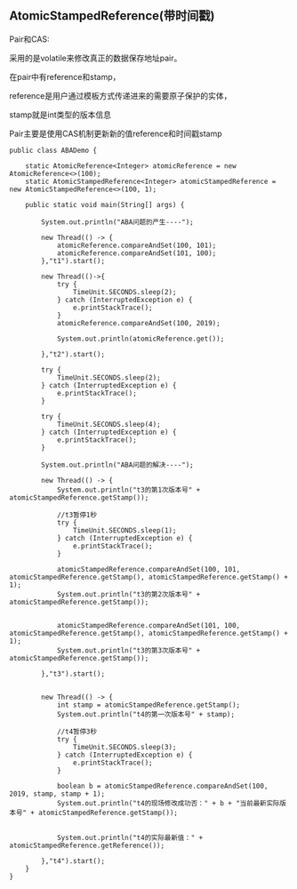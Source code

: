 AtomicStampedReference(带时间戳)
---

Pair和CAS:

采用的是volatile来修改真正的数据保存地址pair。

在pair中有reference和stamp，

reference是用户通过模板方式传递进来的需要原子保护的实体，

stamp就是int类型的版本信息

Pair主要是使用CAS机制更新新的值reference和时间戳stamp

    public class ABADemo {
    
        static AtomicReference<Integer> atomicReference = new AtomicReference<>(100);
        static AtomicStampedReference<Integer> atomicStampedReference = new AtomicStampedReference<>(100, 1);
    
        public static void main(String[] args) {
    
            System.out.println("ABA问题的产生----");
    
            new Thread(() -> {
                atomicReference.compareAndSet(100, 101);
                atomicReference.compareAndSet(101, 100);
            },"t1").start();
    
            new Thread(()->{
                try {
                    TimeUnit.SECONDS.sleep(2);
                } catch (InterruptedException e) {
                    e.printStackTrace();
                }
                atomicReference.compareAndSet(100, 2019);
    
                System.out.println(atomicReference.get());
    
            },"t2").start();
    
            try {
                TimeUnit.SECONDS.sleep(2);
            } catch (InterruptedException e) {
                e.printStackTrace();
            }
    
            try {
                TimeUnit.SECONDS.sleep(4);
            } catch (InterruptedException e) {
                e.printStackTrace();
            }
    
            System.out.println("ABA问题的解决----");
    
            new Thread(() -> {
                System.out.println("t3的第1次版本号" + atomicStampedReference.getStamp());
    
                //t3暂停1秒
                try {
                    TimeUnit.SECONDS.sleep(1);
                } catch (InterruptedException e) {
                    e.printStackTrace();
                }
    
                atomicStampedReference.compareAndSet(100, 101, atomicStampedReference.getStamp(), atomicStampedReference.getStamp() + 1);
                System.out.println("t3的第2次版本号" + atomicStampedReference.getStamp());
    
    
                atomicStampedReference.compareAndSet(101, 100, atomicStampedReference.getStamp(), atomicStampedReference.getStamp() + 1);
                System.out.println("t3的第3次版本号" + atomicStampedReference.getStamp());
    
            },"t3").start();
    
    
            new Thread(() -> {
                int stamp = atomicStampedReference.getStamp();
                System.out.println("t4的第一次版本号" + stamp);
    
                //t4暂停3秒
                try {
                    TimeUnit.SECONDS.sleep(3);
                } catch (InterruptedException e) {
                    e.printStackTrace();
                }
    
                boolean b = atomicStampedReference.compareAndSet(100, 2019, stamp, stamp + 1);
                System.out.println("t4的现场修改成功否：" + b + "当前最新实际版本号" + atomicStampedReference.getStamp());
    
    
                System.out.println("t4的实际最新值：" + atomicStampedReference.getReference());
    
            },"t4").start();
        }
    }
